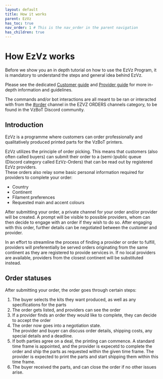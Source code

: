 ```yaml
---
layout: default
title: How it works
parent: EzVz
has_toc: true
nav_order: 1 # This is the nav_order in the parent navigation
has_children: true
---
```


# How EzVz works

Before we show you an in depth tutorial on how to use the EzVz Program, it is mandatory to understand the steps and general idea behind EzVz.

Please see the dedicated [Customer guide](./customers) and [Provider guide](./providers) for more in-depth information and guidelines.

The commands and/or bot interactions are all meant to be ran or interacted with from the [#order](https://discordapp.com/channels/829828765512106054/1101218598858543205) channel in the EZVZ ORDERS channels category, to be found in the VzBoT Discord community.

## Introduction

EzVz is a programme where customers can order professionally and qualitatively produced printed parts for the VzBoT printers.

EzVz utilizes the principle of order picking. This means that customers (also often called buyers) can submit their order to a (semi-)public queue (Discord category called EzVz-Orders) that can be read out by registered EzVz providers.  
These orders also relay some basic personal information required for providers to complete your order:

* Country
* Continent
* Filament preferences
* Requested main and accent colours

After submitting your order, a private channel for your order and/or provider will be created. A prompt will be visible to possible providers, whom can then decide to engage with an order if they wish to do so. After engaging with this order, further details can be negotiated between the customer and provider.  

In an effort to streamline the process of finding a provider or order to fulfill, providers will preferentially be served orders originating from the same continent as they are registered to provide services in. If no local providers are available, providers from the closest continent will be substituted instead.

## Order statuses

After submitting your order, the order goes through certain steps:

1. The buyer selects the kits they want produced, as well as any specifications for the parts
2. The order gets listed, and providers can see the order
3. If a provider finds an order they would like to complete, they can decide to accept the order
4. The order now goes into a negotiation state.  
    The provider and buyer can discuss order details, shipping costs, any special details and a deadline.
5. If both parties agree on a deal, the printing can commence. A standard time frame is appointed, and the provider is expecetd to complete the order and ship the parts as requested within the given time frame. The provider is expected to print the parts and start shipping them within this time frame.
6. The buyer received the parts, and can close the order if no other issues arise.
